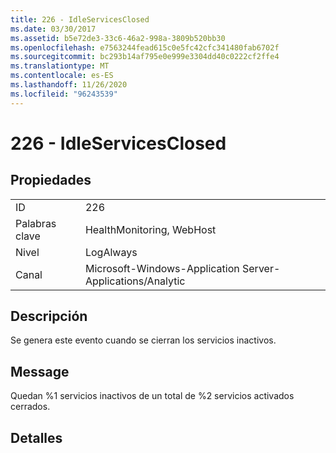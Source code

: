 ```yaml
---
title: 226 - IdleServicesClosed
ms.date: 03/30/2017
ms.assetid: b5e72de3-33c6-46a2-998a-3809b520bb30
ms.openlocfilehash: e7563244fead615c0e5fc42cfc341480fab6702f
ms.sourcegitcommit: bc293b14af795e0e999e3304dd40c0222cf2ffe4
ms.translationtype: MT
ms.contentlocale: es-ES
ms.lasthandoff: 11/26/2020
ms.locfileid: "96243539"
---
```

# <a name="226---idleservicesclosed"></a>226 - IdleServicesClosed

## <a name="properties"></a>Propiedades  
  
|||  
|-|-|  
|ID|226|  
|Palabras clave|HealthMonitoring, WebHost|  
|Nivel|LogAlways|  
|Canal|Microsoft-Windows-Application Server-Applications/Analytic|  
  
## <a name="description"></a>Descripción  

 Se genera este evento cuando se cierran los servicios inactivos.  
  
## <a name="message"></a>Message  

 Quedan %1 servicios inactivos de un total de %2 servicios activados cerrados.  
  
## <a name="details"></a>Detalles
